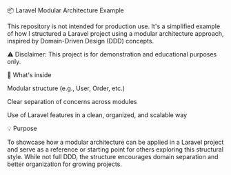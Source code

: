 📦 Laravel Modular Architecture Example

This repository is not intended for production use. It's a simplified example of how I structured a Laravel project using a modular architecture approach, inspired by Domain-Driven Design (DDD) concepts.

⚠️ Disclaimer: This project is for demonstration and educational purposes only.

🧱 What's inside

Modular structure (e.g., User, Order, etc.)

Clear separation of concerns across modules

Use of Laravel features in a clean, organized, and scalable way

💡 Purpose

To showcase how a modular architecture can be applied in a Laravel project and serve as a reference or starting point for others exploring this structural style. While not full DDD, the structure encourages domain separation and better organization for growing projects.
